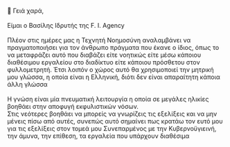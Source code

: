 👋 Γειά χαρά,<br><br>
Eίμαι ο Βασίλης Ιδρυτής της F. I. Agency<br><br>
Πλέον στις ημέρες μας η Τεχνητή Νοημοσύνη αναλαμβάνει να πραγματοποιήσει για τον άνθρωπο πράγματα που έκανε ο ίδιος,
όπως το να μεταφράζει αυτό που διαβάζει είτε νοητικώς είτε μέσω κάποιου διαθέσιμου εργαλείου στο διαδίκτυο είτε κάποιου πρόσθετου στον φυλλομετρητή.
Έτσι λοιπόν ο χώρος αυτό θα χρησιμοποιεί την μητρική μου γλώσσα, η οποία είναι η Ελληνική, διότι δεν είναι απαραίτητη κάποια άλλη γλώσσα<br><br>
Η γνώση είναι μία πνευματική λειτουργία η οποία σε μεγάλες ηλικίες βοηθάει στην αποφυγή εκφυλιστικών νόσων.<br>
Στις νεότερες βοηθάει να μπορείς να γνωρίζεις τις εξελίξεις και να μην μένεις πίσω από αυτές, συνεπώς αυτό σημαίνει πως κρατάω τον ευτό μου για τις εξελίξεις στον τομεά μου
Συνεπαρμένος με την Κυβερνοϋγιεινή, την άμυνα, την επίθεση, τα εργαλεία που υπάρχουν διαθέσιμα

<!---
F-I-Agency/F-I-Agency is a ✨ special ✨ repository because its `README.md` (this file) appears on your GitHub profile.
You can click the Preview link to take a look at your changes.
--->
